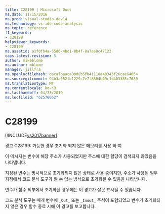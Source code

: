 ```yaml
---
title: C28199 | Microsoft Docs
ms.date: 11/15/2016
ms.prod: visual-studio-dev14
ms.technology: vs-ide-code-analysis
ms.topic: reference
f1_keywords:
- C28199
helpviewer_keywords:
- C28199
ms.assetid: a1f0fb4a-65d6-4bd1-8b4f-8a7ae8c47123
caps.latest.revision: 5
author: mikeblome
ms.author: mblome
manager: jillfra
ms.openlocfilehash: dacafbaaca89d0b5fb41118a48343f26cae64054
ms.sourcegitcommit: 94b3a052fb1229c7e7f8804b09c1d403385c7630
ms.translationtype: MT
ms.contentlocale: ko-KR
ms.lasthandoff: 04/23/2019
ms.locfileid: "62576062"
---
```

# <a name="c28199"></a>C28199
[!INCLUDE[vs2017banner](../includes/vs2017banner.md)]

경고 C28199: 가능한 경우 초기화 되지 않은 메모리를 사용 하 여  
  
 이 메시지는 변수에 해당 주소가 사용되었지만 주소에 대한 할당이 검색되지 않았음을 나타냅니다.  
  
 지정된 변수는 명시적으로 초기화되지 않은 상태로 사용 중이지만, 주소가 사용된 일부 지점에서 코드 분석 도구가 알 수 없는 방식으로 초기화될 수 있음을 나타냅니다.  
  
 변수가 함수 외부에서 초기화된 경우에는 이 경고가 잘못 표시될 수 있습니다.  
  
 코드 분석 도구는 매개 변수에 `_Out_` 또는 `_Inout_` 주석이 포함되었고 변수가 초기화되지 않은 경우 함수 종료 시에 이 경고를 보고합니다.
